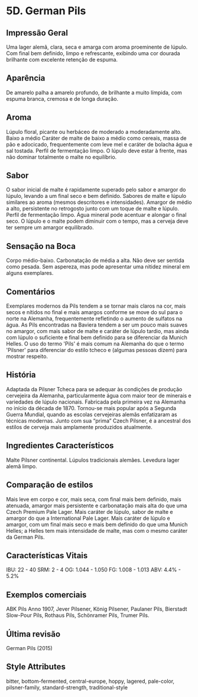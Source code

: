 # 5D. German Pils

## Impressão Geral

Uma lager alemã, clara, seca e amarga com aroma proeminente de lúpulo. Com final bem definido, limpo e refrescante, exibindo uma cor dourada brilhante com excelente retenção de espuma.

## Aparência

De amarelo palha a amarelo profundo, de brilhante a muito límpida, com espuma branca, cremosa e de longa duração.

## Aroma

Lúpulo floral, picante ou herbáceo de moderado a moderadamente alto. Baixo a médio Caráter de malte de baixo a médio como cereais, massa de pão e adocicado, frequentemente com leve mel e caráter de bolacha água e sal tostada. Perfil de fermentação limpo. O lúpulo deve estar à frente, mas não dominar totalmente o malte no equilíbrio.

## Sabor

O sabor inicial de malte é rapidamente superado pelo sabor e amargor do lúpulo, levando a um final seco e bem definido. Sabores de malte e lúpulo similares ao aroma (mesmos descritores e intensidades). Amargor de médio a alto, persistente no retrogosto junto com um toque de malte e lúpulo. Perfil de fermentação limpo. Água mineral pode acentuar e alongar o final seco. O lúpulo e o malte podem diminuir com o tempo, mas a cerveja deve ter sempre um amargor equilibrado.

## Sensação na Boca

Corpo médio-baixo. Carbonatação de média a alta. Não deve ser sentida como pesada. Sem aspereza, mas pode apresentar uma nitidez mineral em alguns exemplares.

## Comentários

Exemplares modernos da Pils tendem a se tornar mais claros na cor, mais secos e nítidos no final e mais amargos conforme se move do sul para o norte na Alemanha, frequentemente refletindo o aumento de sulfatos na água. As Pils encontradas na Baviera tendem a ser um pouco mais suaves no amargor, com mais sabor de malte e caráter de lúpulo tardio, mas ainda com lúpulo o suficiente e final bem definido para se diferenciar da Munich Helles. O uso do termo 'Pils' é mais comum na Alemanha do que o termo 'Pilsner' para diferenciar do estilo tcheco e (algumas pessoas dizem) para mostrar respeito.

## História

Adaptada da Pilsner Tcheca para se adequar às condições de produção cervejeira da Alemanha, particularmente água com maior teor de minerais e variedades de lúpulo nacionais. Fabricada pela primeira vez na Alemanha no início da década de 1870. Tornou-se mais popular após a Segunda Guerra Mundial, quando as escolas cervejeiras alemãs enfatizaram as técnicas modernas. Junto com sua “prima” Czech Pilsner, é a ancestral dos estilos de cerveja mais amplamente produzidos atualmente.

## Ingredientes Característicos

Malte Pilsner continental. Lúpulos tradicionais alemães. Levedura lager alemã limpo.

## Comparação de estilos

Mais leve em corpo e cor, mais seca, com final mais bem definido, mais atenuada, amargor mais persistente e carbonatação mais alta do que uma Czech Premium Pale Lager. Mais caráter de lúpulo, sabor de malte e amargor do que a International Pale Lager. Mais caráter de lúpulo e amargor, com um final mais seco e mais bem definido do que uma Munich Helles; a Helles tem mais intensidade de malte, mas com o mesmo caráter da German Pils.

## Características Vitais

IBU: 22 - 40
SRM: 2 - 4
OG: 1.044 - 1.050
FG: 1.008 - 1.013
ABV: 4.4% - 5.2%

## Exemplos comerciais

ABK Pils Anno 1907, Jever Pilsener, König Pilsener, Paulaner Pils, Bierstadt Slow-Pour Pils, Rothaus Pils, Schönramer Pils, Trumer Pils.

## Última revisão

German Pils (2015)

## Style Attributes

bitter, bottom-fermented, central-europe, hoppy, lagered, pale-color, pilsner-family, standard-strength, traditional-style